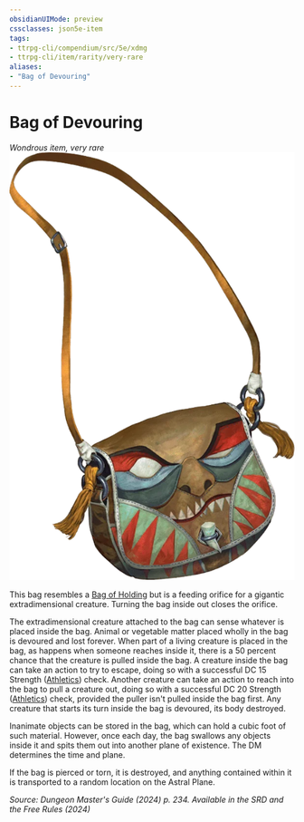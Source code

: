 ```yaml
---
obsidianUIMode: preview
cssclasses: json5e-item
tags:
- ttrpg-cli/compendium/src/5e/xdmg
- ttrpg-cli/item/rarity/very-rare
aliases: 
- "Bag of Devouring"
---
```

# Bag of Devouring
*Wondrous item, very rare*  
![](Інструменти%20ДМ/CLI/items/img/bag-of-devouring.webp#right)


This bag resembles a [Bag of Holding](Інструменти%20ДМ/CLI/items/bag-of-holding-xdmg.md) but is a feeding orifice for a gigantic extradimensional creature. Turning the bag inside out closes the orifice.

The extradimensional creature attached to the bag can sense whatever is placed inside the bag. Animal or vegetable matter placed wholly in the bag is devoured and lost forever. When part of a living creature is placed in the bag, as happens when someone reaches inside it, there is a 50 percent chance that the creature is pulled inside the bag. A creature inside the bag can take an action to try to escape, doing so with a successful DC 15 Strength ([Athletics](Інструменти%20ДМ/CLI/rules/skills.md#Athletics)) check. Another creature can take an action to reach into the bag to pull a creature out, doing so with a successful DC 20 Strength ([Athletics](Інструменти%20ДМ/CLI/rules/skills.md#Athletics)) check, provided the puller isn't pulled inside the bag first. Any creature that starts its turn inside the bag is devoured, its body destroyed.

Inanimate objects can be stored in the bag, which can hold a cubic foot of such material. However, once each day, the bag swallows any objects inside it and spits them out into another plane of existence. The DM determines the time and plane.

If the bag is pierced or torn, it is destroyed, and anything contained within it is transported to a random location on the Astral Plane.

*Source: Dungeon Master's Guide (2024) p. 234. Available in the <span title='Systems Reference Document (5.2)'>SRD</span> and the Free Rules (2024)*